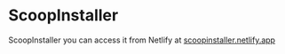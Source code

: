 # ScoopInstaller


ScoopInstaller you can access it from Netlify at [scoopinstaller.netlify.app](https://scoopinstaller.netlify.app/)
